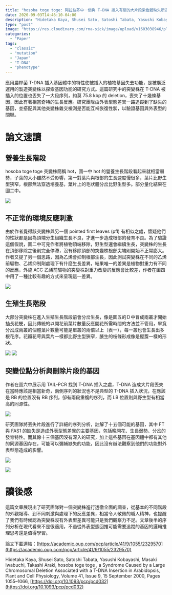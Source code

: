```yaml
---
title: "hosoba toge toge: 阿拉伯芥中一個與 T-DNA 插入有關的大片段染色體缺失所造成的突變症狀"
date: 2020-09-03T14:46:10-04:00
description: "Hidetaka Kaya, Shusei Sato, Satoshi Tabata, Yasushi Kobayashi, Masaki Iwabuchi, Takashi Araki, hosoba toge toge , a Syndrome Caused by a Large Chromosomal Deletion Associated with a T-DNA Insertion in Arabidopsis, Plant and Cell Physiology, Volume 41, Issue 9, 15 September 2000, Pages 1055–1066, https://doi.org/10.1093/pcp/pcd032"
type: "post"
image: "https://res.cloudinary.com/rna-sick/image/upload/v1603038946/plantgenetics/02/1_hfqizm.png"
categories:
  - "Paper"
tags:
  - "classic"
  - "mutation"
  - "Japan"
  - "T-DNA"
  - "phenotype"
---
```

應用農桿菌 T-DNA 插入基因體中的特性使被插入的植物基因失去功能，是被廣泛運用的製造突變株以探索基因功能的研究方式。這篇研究中的突變株在 T-DNA 被插入的位置也丟失了一大段序列，約莫 75.8 kbp 的 deletion，喪失了十幾條基因，因此有著相當奇特的生長反應。研究團隊由外表型態差異一路追蹤到了缺失的基因，並搭配與其他突變株雜交檢測是否能互補恢復性狀，以驗證基因與外表型的關聯。



# 論文速讀

## 營養生長階段

hosoba toge toge 突變株簡稱 hot，圖一中 hot 的營養生長階段看起來就相當弱勢，子葉的大小雖然不受影響，第一對葉片與根部的生長速度慢很多，葉片比野生型狹窄，根部無法穿透培養基，葉片上的毛狀體分岔比野生型多。部分量化結果在圖二中。

![](https://res.cloudinary.com/rna-sick/image/upload/v1603038949/plantgenetics/02/2_hknpkj.png)

## 不正常的環境反應刺激

由於作者覺得該突變株與另一個 pointed first leaves (pfl) 有相似之處，懷疑他們的性狀都是因為頂端分生組織生長不良，才進一步造成根部的發育不良。為了驗證這個假說，圖二中可見作者將植物頂端移除，野生型還會繼續生長，突變株的生長在頂部移除之後則完全停滯，沒有移除頂部的突變株根部尖端則開始不正常膨大。作者又提了另一個思路，因為乙烯會抑制根部生長，因此測試突變株在不同的乙烯前驅物、乙烯抑制劑處理下有什麼生長差異，結果唯一的差異是植物對重力有不同的反應，外施 ACC 乙烯前驅物的突變株對重力改變的反應會比較差，作者在圖四中用了一種比較有趣的方式來呈現這一差異。

![](https://res.cloudinary.com/rna-sick/image/upload/v1603038949/plantgenetics/02/3_kjahba.png)

## 生殖生長階段

大部分突變株在進入生殖生長階段前會分岔生長，像是圖五的Ｄ中冒成兩叢才開始抽長花梗，因此傳統的以開花前葉片數量反應開花所需時間的方法並不管用，畢竟分岔成兩叢的個體葉片數量可能是單叢的兩倍以上（表一），每一叢也會生長出多根花序。花瓣花萼與葉片一樣都比野生型狹窄，腋生的枝條形成像是屋簷一樣的形狀。

![](https://res.cloudinary.com/rna-sick/image/upload/v1603038948/plantgenetics/02/4_s6rcvy.png)
![](https://res.cloudinary.com/rna-sick/image/upload/v1603038949/plantgenetics/02/5_ozvqux.png)

## 突變位點分析與刪除片段的基因

作者在圖六中展示用 TAIL-PCR 找到 T-DNA 插入之處，T-DNA 造成大片段丟失在當時應該是相當新奇，兩側序列的狀況也不是典型的 T-DNA 插入狀況，在應該是 RB 的位置沒有 RB 序列，卻有兩段重複的序列，而 LB 位置則與野生型有相當高的同源性。

![](https://res.cloudinary.com/rna-sick/image/upload/v1603038947/plantgenetics/02/6_pd5x3k.png)

研究團隊將丟失片段進行了詳細的序列分析，註解了十五個可能的基因，其中 FT 與 FAS1 的缺失是造成外表型態差異的主要基因，包括晚開花、生長弱勢、分岔的發育特性。而其餘十三個基因沒有深入的研究，加上這些基因在基因體中都有其他的同源基因存在，可能可以彌補缺失的功能，因此沒有辦法觀察到他們的功能對外表型態造成的影響。

![](https://res.cloudinary.com/rna-sick/image/upload/v1603038948/plantgenetics/02/7_co39bl.png)

![](https://res.cloudinary.com/rna-sick/image/upload/v1603038949/plantgenetics/02/8_zppf64.png)

# 讀後感

這篇文章展現出了研究團隊對一個突變株進行透徹全面的調查，從基本的不同階段的外觀報導、到不同刺激與處理下的反應差異，相當令人敬佩的職人精神，也提醒了我們有時候認為突變株沒有外表型差異可能只是我們觀察力不足。文章後半的序列分析在現代看來不是很適用，不過從外表型態回推可能需要追蹤的基因的邏輯推理思考還是值得學習。

論文下載連結：[https://academic.oup.com/pcp/article/41/9/1055/2329570](https://academic.oup.com/pcp/article/41/9/1055/2329570)

Hidetaka Kaya, Shusei Sato, Satoshi Tabata, Yasushi Kobayashi, Masaki Iwabuchi, Takashi Araki, hosoba toge toge , a Syndrome Caused by a Large Chromosomal Deletion Associated with a T-DNA Insertion in Arabidopsis, Plant and Cell Physiology, Volume 41, Issue 9, 15 September 2000, Pages 1055–1066, [https://doi.org/10.1093/pcp/pcd032](https://doi.org/10.1093/pcp/pcd032)
